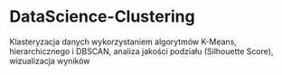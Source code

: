 # DataScience-Clustering

Klasteryzacja danych wykorzystaniem algorytmów K-Means, hierarchicznego i DBSCAN, analiza jakości podziału (Silhouette Score), wizualizacja wyników
